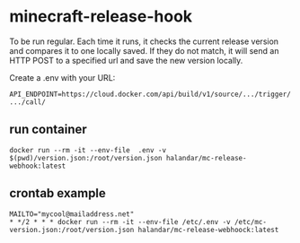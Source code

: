 # minecraft-release-hook

To be run regular. Each time it runs, it checks the current release version and compares it to one locally saved.
If they do not match, it will send an HTTP POST to a specified url and save the new version locally.

Create a .env with your URL:

`API_ENDPOINT=https://cloud.docker.com/api/build/v1/source/.../trigger/.../call/`

## run container

`docker run --rm -it --env-file  .env -v $(pwd)/version.json:/root/version.json halandar/mc-release-webhook:latest`

## crontab example

```crontab
MAILTO="mycool@mailaddress.net"
* */2 * * * docker run --rm -it --env-file /etc/.env -v /etc/mc-version.json:/root/version.json halandar/mc-release-webhoock:latest
```
